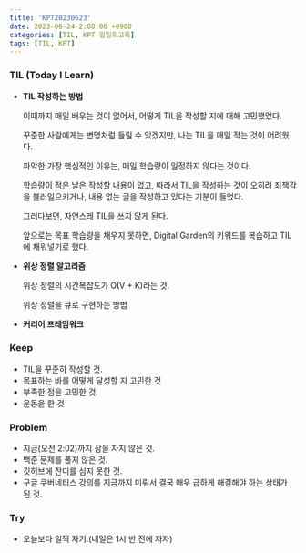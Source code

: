 ```yaml
---
title: 'KPT20230623'
date: 2023-06-24-2:08:00 +0900
categories: [TIL, KPT 일일회고록]
tags: [TIL, KPT]
---
```

### **TIL (Today I Learn)**

- **TIL 작성하는 방법**
    
    이때까지 매일 배우는 것이 없어서, 어떻게 TIL을 작성할 지에 대해 고민했었다.
    
    꾸준한 사람에게는 변명처럼 들릴 수 있겠지만, 나는 TIL을 매일 적는 것이 어려웠다.
    
    파악한 가장 핵심적인 이유는, 매일 학습량이 일정하지 않다는 것이다.
    
    학습량이 적은 날은 작성할 내용이 없고, 따라서 TIL을 작성하는 것이 오히려 죄책감을 불러일으키거나, 내용 없는 글을 작성하고 있다는 기분이 들었다.
    
    그러다보면, 자연스레 TIL을 쓰지 않게 된다.
    
    앞으로는 목표 학습량을 채우지 못하면, Digital Garden의 키워드를 복습하고 TIL에 채워넣기로 했다.
    
- **위상 정렬 알고리즘**
    
    위상 정렬의 시간복잡도가 O(V + K)라는 것.
    
    위상 정렬을 큐로 구현하는 방법
    
- **커리어 프레임워크**

### **Keep**

- TIL을 꾸준히 작성할 것.
- 목표하는 바를 어떻게 달성할 지 고민한 것
- 부족한 점을 고민한 것.
- 운동을 한 것

### **Problem**

- 지금(오전 2:02)까지 잠을 자지 않은 것.
- 백준 문제를 풀지 않은 것.
- 깃허브에 잔디를 심지 못한 것.
- 구글 쿠버네티스 강의를 지금까지 미뤄서 결국 매우 급하게 해결해야 하는 상태가 된 것.

### **Try**

- 오늘보다 일찍 자기.(내일은 1시 반 전에 자자)
